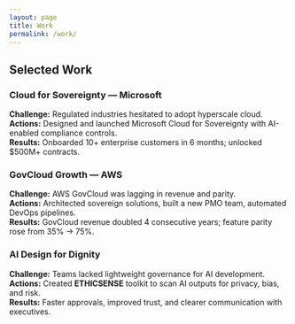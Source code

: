 ```yaml
---
layout: page
title: Work
permalink: /work/
---
```


## Selected Work

### Cloud for Sovereignty — Microsoft
**Challenge:** Regulated industries hesitated to adopt hyperscale cloud.  
**Actions:** Designed and launched Microsoft Cloud for Sovereignty with AI-enabled compliance controls.  
**Results:** Onboarded 10+ enterprise customers in 6 months; unlocked $500M+ contracts.

### GovCloud Growth — AWS
**Challenge:** AWS GovCloud was lagging in revenue and parity.  
**Actions:** Architected sovereign solutions, built a new PMO team, automated DevOps pipelines.  
**Results:** GovCloud revenue doubled 4 consecutive years; feature parity rose from 35% → 75%.

### AI Design for Dignity
**Challenge:** Teams lacked lightweight governance for AI development.  
**Actions:** Created **ETHICSENSE** toolkit to scan AI outputs for privacy, bias, and risk.  
**Results:** Faster approvals, improved trust, and clearer communication with executives.
